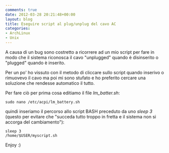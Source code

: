 ```yaml
---
comments: true
date: 2012-03-28 20:21:48+00:00
layout: blog
title: Eseguire script al plug/unplug del cavo AC
categories:
- ArchLinux
- Unix
---
```


A causa di un bug sono costretto a ricorrere ad un mio script per fare in modo che il sistema riconosca il cavo "unplugged" quando è disinserito o "plugged" quando è inserito.

Per un po' ho vissuto con il metodo di cliccare sullo script quando inserivo o rimuovevo il cavo ma poi mi sono stufato e ho preferito cercare una soluzione che rendesse automatico il tutto.

Per fare ciò per prima cosa editiamo il file _lm_batter.sh_:

    
    sudo nano /etc/acpi/lm_battery.sh


quindi inseriamo il percorso allo script BASH preceduto da uno _sleep 3_ (questo per evitare che "succeda tutto troppo in fretta e il sistema non si accorga del cambiamento"):

    
    sleep 3
    /home/$USER/myscript.sh


Enjoy :)


